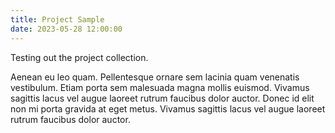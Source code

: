 ```yaml
---
title: Project Sample
date: 2023-05-28 12:00:00
---
```


Testing out the project collection.

Aenean eu leo quam. Pellentesque ornare sem lacinia quam venenatis vestibulum. Etiam porta sem malesuada magna mollis euismod. Vivamus sagittis lacus vel augue laoreet rutrum faucibus dolor auctor. Donec id elit non mi porta gravida at eget metus. Vivamus sagittis lacus vel augue laoreet rutrum faucibus dolor auctor.
